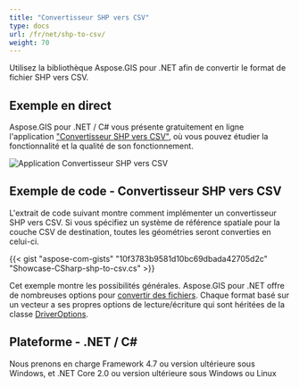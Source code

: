 ```yaml
---
title: "Convertisseur SHP vers CSV"
type: docs
url: /fr/net/shp-to-csv/
weight: 70
---
```


Utilisez la bibliothèque Aspose.GIS pour .NET afin de convertir le format de fichier SHP vers CSV.

## **Exemple en direct**

Aspose.GIS pour .NET / C# vous présente gratuitement en ligne l'application ["Convertisseur SHP vers CSV"](https://products.aspose.app/gis/conversion/shp-to-csv), où vous pouvez étudier la fonctionnalité et la qualité de son fonctionnement.

![Application Convertisseur SHP vers CSV](conversion.png)

## **Exemple de code - Convertisseur SHP vers CSV**

L'extrait de code suivant montre comment implémenter un convertisseur SHP vers CSV. Si vous spécifiez un système de référence spatiale pour la couche CSV de destination, toutes les géométries seront converties en celui-ci. 

{{< gist "aspose-com-gists" "10f3783b9581d10bc69dbada42705d2c" "Showcase-CSharp-shp-to-csv.cs" >}}

Cet exemple montre les possibilités générales. Aspose.GIS pour .NET offre de nombreuses options pour [convertir des fichiers](https://docs.aspose.com/gis/net/vector-layers/). Chaque format basé sur un vecteur a ses propres options de lecture/écriture qui sont héritées de la classe [DriverOptions](https://reference.aspose.com/gis/net/aspose.gis/driveroptions).

## **Plateforme - .NET / C#**

Nous prenons en charge Framework 4.7 ou version ultérieure sous Windows, et .NET Core 2.0 ou version ultérieure sous Windows ou Linux
